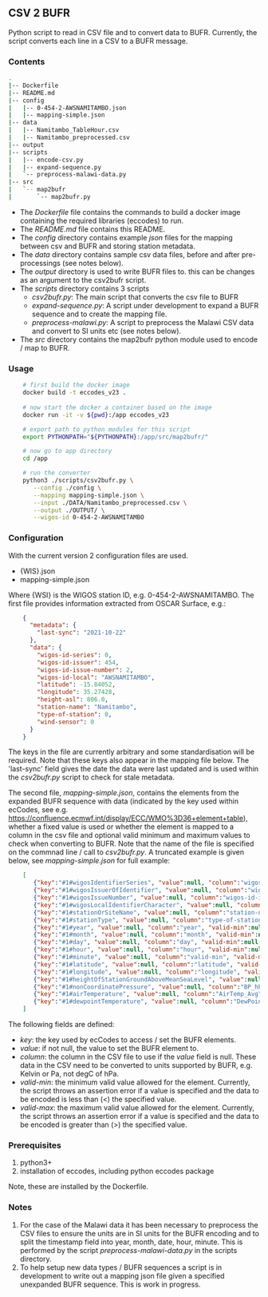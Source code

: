 ## CSV 2 BUFR
Python script to read in CSV file and to convert data to BUFR. Currently, the script converts each line in a 
CSV to a BUFR message.

### Contents
````bash
.
|-- Dockerfile
|-- README.md
|-- config
|   |-- 0-454-2-AWSNAMITAMBO.json
|   |-- mapping-simple.json
|-- data
|   |-- Namitambo_TableHour.csv
|   |-- Namitambo_preprocessed.csv
|-- output
|-- scripts
|   |-- encode-csv.py
|   |-- expand-sequence.py
|   `-- preprocess-malawi-data.py
|-- src
|   `-- map2bufr
|       `-- map2bufr.py
````
- The *Dockerfile* file contains the commands to build a docker image containing the required libraries (eccodes) to run.
- The *README.md* file contains this README.
- The *config* directory contains example *json* files for the mapping between csv and BUFR and storing station metadata.
- The *data* directory contains sample csv data files, before and after pre-processings (see notes below).
- The *output* directory is used to write BUFR files to. this can be changes as an argument to the csv2bufr script.
- The *scripts* directory contains 3 scripts
  - *csv2bufr.py*: The main script that converts the csv file to BUFR
  - *expand-sequence.py*: A script under development to expand a BUFR sequence and to create the mapping file.
  - *preprocess-malawi.py*: A script to preprocess the Malawi CSV data and convert to SI units etc (see notes below).
- The *src* directory contains the map2bufr python module used to encode / map to BUFR.

### Usage
````bash
    # first build the docker image
    docker build -t eccodes_v23 .
    
    # now start the docker a container based on the image
    docker run -it -v ${pwd}:/app eccodes_v23

    # export path to python modules for this script
    export PYTHONPATH="${PYTHONPATH}:/app/src/map2bufr/"

    # now go to app directory
    cd /app

    # run the converter
    python3 ./scripts/csv2bufr.py \
       --config ./config \
       --mapping mapping-simple.json \
       --input ./DATA/Namitambo_preprocessed.csv \
       --output ./OUTPUT/ \
       --wigos-id 0-454-2-AWSNAMITAMBO 
````
### Configuration

With the current version 2 configuration files are used.

- {WIS}.json
- mapping-simple.json


Where {WSI} is the WIGOS station ID, e.g. 0-454-2-AWSNAMITAMBO. 
The first file provides information extracted from OSCAR Surface, e.g.:
````json
    {
      "metadata": {
        "last-sync": "2021-10-22"
      },
      "data": {
        "wigos-id-series": 0,
        "wigos-id-issuer": 454,
        "wigos-id-issue-number": 2,
        "wigos-id-local": "AWSNAMITAMBO",
        "latitude": -15.84052,
        "longitude": 35.27428,
        "height-asl": 806.0,
        "station-name": "Namitambo",
        "type-of-station": 0,
        "wind-sensor": 0
      }
    }
````


The keys in the file are currently arbitrary and some standardisation will be required. Note that these keys also
appear in the mapping file below. The 'last-sync' field gives the date the data were last updated and is used within
the *csv2bufr.py* script to check for stale metadata.

The second file, *mapping-simple.json*, contains the elements from the expanded BUFR sequence with data (indicated by 
the key used within ecCodes, see e.g. https://confluence.ecmwf.int/display/ECC/WMO%3D36+element+table), whether a fixed
value is used or whether the element is mapped to a column in the csv file and optional valid minimum and maximum 
values to check when converting to BUFR. Note that the name of the file is specified on the commnad line / call to 
*csv2bufr.py*. A truncated example is given below, see *mapping-simple.json* for full example:
````json
    [
       {"key":"#1#wigosIdentifierSeries", "value":null, "column":"wigos-id-series", "valid-min":null, "valid-max":null},
       {"key":"#1#wigosIssuerOfIdentifier", "value":null, "column":"wigos-id-issuer", "valid-min":null, "valid-max":null},
       {"key":"#1#wigosIssueNumber", "value":null, "column":"wigos-id-issue-number", "valid-min":null, "valid-max":null},
       {"key":"#1#wigosLocalIdentifierCharacter", "value":null, "column":"wigos-id-local", "valid-min":null, "valid-max":null},
       {"key":"#1#stationOrSiteName", "value":null, "column":"station-name", "valid-min":null, "valid-max":null},
       {"key":"#1#stationType", "value":null, "column":"type-of-station", "valid-min":null, "valid-max":null},
       {"key":"#1#year", "value":null, "column":"year", "valid-min":null, "valid-max":null},
       {"key":"#1#month", "value":null, "column":"month", "valid-min":null, "valid-max":null},
       {"key":"#1#day", "value":null, "column":"day", "valid-min":null, "valid-max":null},
       {"key":"#1#hour", "value":null, "column":"hour", "valid-min":null, "valid-max":null},
       {"key":"#1#minute", "value":null, "column":"valid-min", "valid-min":null, "valid-max":null},
       {"key":"#1#latitude", "value":null, "column":"latitude", "valid-min":null, "valid-max":null},
       {"key":"#1#longitude", "value":null, "column":"longitude", "valid-min":null, "valid-max":null},
       {"key":"#1#heightOfStationGroundAboveMeanSeaLevel", "value":null, "column":"height-asl", "valid-min":null, "valid-max":null},
       {"key":"#1#nonCoordinatePressure", "value":null, "column":"BP_hPa_Avg", "valid-min":null, "valid-max":null},
       {"key":"#1#airTemperature", "value":null, "column":"AirTemp_Avg", "valid-min":250, "valid-max":350},
       {"key":"#1#dewpointTemperature", "value":null, "column":"DewPointTemp_Avg", "valid-min":250, "valid-max":350}
    ]
````
The following fields are defined:
- *key*: the key used by ecCodes to access / set the BUFR elements.
- *value*: if not null, the value to set the BUFR element to.
- *column*: the column in the CSV file to use if the *value* field is null. These data in the CSV need to be converted to units supported by BUFR, e.g. Kelvin or Pa, not degC of hPa.
- *valid-min*: the minimum valid value allowed for the element. Currently, the script throws an assertion error if a value is specified and the data to be encoded is less than (<) the specified value.
- *valid-max*: the maximum valid value allowed for the element. Currently, the script throws an assertion error if a value is specified and the data to be encoded is greater than (>) the specified value.

### Prerequisites

1) python3+
2) installation of eccodes, including python eccodes package 

Note, these are installed by the Dockerfile.

### Notes 

1) For the case of the Malawi data it has been necessary to preprocess the CSV files to ensure the units are in SI units
for the BUFR encoding and to split the timestamp field into year, month, date, hour, minute. This is performed by the
script *preprocess-malawi-data.py* in the scripts directory.
2) To help setup new data types / BUFR sequences a script is in development to write out a mapping json file given a specified unexpanded BUFR sequence. This is work in progress. 